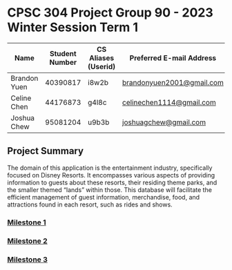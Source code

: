# CPSC 304 Project Group 90 - 2023 Winter Session Term 1

| Name         | Student Number | CS Aliases (Userid) | Preferred E-mail Address  |
|--------------|----------------|---------------------|---------------------------|
| Brandon Yuen | 40390817       | i8w2b               | brandonyuen2001@gmail.com |
| Celine Chen  | 44176873       | g4l8c               | celinechen1114@gmail.com  |
| Joshua Chew  | 95081204       | u9b3b               | joshuagchew@gmail.com     |


## Project Summary
The domain of this application is the entertainment industry, specifically focused on Disney Resorts. It encompasses various aspects of providing information to guests about these resorts, their residing theme parks, and the smaller themed “lands” within those. This database will facilitate the efficient management of guest information, merchandise, food, and attractions found in each resort, such as rides and shows.

### [Milestone 1](https://github.students.cs.ubc.ca/CPSC304-2023W-T1/project_g4l8c_i8w2b_u9b3b/blob/main/Milestone%201.pdf)
### [Milestone 2](https://github.students.cs.ubc.ca/CPSC304-2023W-T1/project_g4l8c_i8w2b_u9b3b/blob/main/Milestone%202.pdf)
### [Milestone 3](https://github.students.cs.ubc.ca/CPSC304-2023W-T1/project_g4l8c_i8w2b_u9b3b/blob/main/Milestone%203.md)

